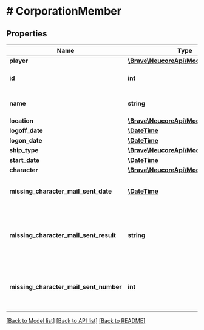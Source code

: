 # # CorporationMember

## Properties

Name | Type | Description | Notes
------------ | ------------- | ------------- | -------------
**player** | [**\Brave\NeucoreApi\Model\Player**](Player.md) |  | [optional]
**id** | **int** | EVE Character ID. |
**name** | **string** | EVE Character name. |
**location** | [**\Brave\NeucoreApi\Model\EsiLocation**](EsiLocation.md) |  | [optional]
**logoff_date** | [**\DateTime**](\DateTime.md) |  | [optional]
**logon_date** | [**\DateTime**](\DateTime.md) |  | [optional]
**ship_type** | [**\Brave\NeucoreApi\Model\EsiType**](EsiType.md) |  | [optional]
**start_date** | [**\DateTime**](\DateTime.md) |  | [optional]
**character** | [**\Brave\NeucoreApi\Model\Character**](Character.md) |  | [optional]
**missing_character_mail_sent_date** | [**\DateTime**](\DateTime.md) | Date and time of the last sent mail. | [optional]
**missing_character_mail_sent_result** | **string** | Result of the last sent mail (OK, Blocked, CSPA charge &gt; 0) | [optional]
**missing_character_mail_sent_number** | **int** | Number of mails sent, is reset when the character is added. | [optional]

[[Back to Model list]](../../README.md#models) [[Back to API list]](../../README.md#endpoints) [[Back to README]](../../README.md)
